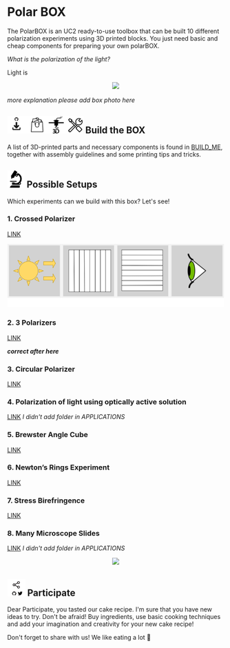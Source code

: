 # Polar BOX

The PolarBOX is an UC2 ready-to-use toolbox that can be built 10 different polarization experiments using 3D printed blocks. You just need basic and cheap components for preparing your own polarBOX.  

*What is the polarization of the light?*

Light is

<p align="center">
<img src="./IMAGES/" width="640">
</p>


*more explanation please*
*add box photo here*



## <img src="./IMAGES/D_B_P_A.png" height="40"> Build the BOX
A list of 3D-printed parts and necessary components is found in [BUILD_ME](./BUILD_ME), together with assembly guidelines and some printing tips and tricks.

## <img src="./IMAGES/E.png" height="40"> Possible Setups

Which experiments can we build with this box? Let's see!

### 1. Crossed Polarizer
[LINK](../../APPLICATIONS/APP_Crossed_Polarizer)

<p align="center">
<img src="./IMAGES/crossed polarizer_3.png" width="640">
</p>



### 2. 3 Polarizers
[LINK](../../APPLICATIONS/APP_3_Polarizers)

__*correct after here*__

### 3. Circular Polarizer
[LINK](../../APPLICATIONS/APP_Circular_Polarizer)

### 4. Polarization of light using optically active solution
[LINK](../../APPLICATIONS/APP_)
*I didn't add folder in APPLICATIONS*

### 5. Brewster Angle Cube
[LINK](../../APPLICATIONS/APP_Brewster_Angle_Cube_Experiment)

### 6. Newton’s Rings Experiment
[LINK](../../APPLICATIONS/APP_Newton’s_Rings_Experiment)

### 7. Stress Birefringence
[LINK](../../APPLICATIONS/APP_Stress_Birefringence)

### 8. Many Microscope Slides
[LINK](../../APPLICATIONS/APP_)
*I didn't add folder in APPLICATIONS*


<p align="center">
<a href="#"><img src="./IMAGES/" width="400"></a>
</p>



## <img src="./IMAGES/S.png" height="40"> Participate
Dear Participate,
you tasted our cake recipe. I'm sure that you have new ideas to try. Don't be afraid!
Buy ingredients, use basic cooking techniques and add your imagination and creativity for your new cake recipe!

Don't forget to share with us! We like eating a lot :drooling_face:
